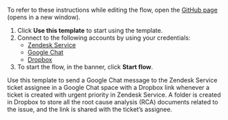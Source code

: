 To refer to these instructions while editing the flow, open the [GitHub page](https://github.com/ot4i/app-connect-templates/tree/main/resources/markdown/Send%20a%20Google%20Chat%20message%20to%20the%20Zendesk%20Service%20ticket%20assignee%20with%20a%20Dropbox%20link%20for%20tickets%20with%20urgent%20priority_instructions.md) (opens in a new window).

1. Click **Use this template** to start using the template.
2. Connect to the following accounts by using your credentials:
   - [Zendesk Service](https://ibm.biz/aczendeskservice) 
   - [Google Chat](https://ibm.biz/acgooglechat)
   - [Dropbox](https://ibm.biz/acdropbox)
3. To start the flow, in the banner, click **Start flow**.


Use this template to send a Google Chat message to the Zendesk Service ticket assignee in a Google Chat space with a Dropbox link whenever a ticket is created with urgent priority in Zendesk Service. A folder is created in Dropbox to store all the root cause analysis (RCA) documents related to the issue, and the link is shared with the ticket’s assignee.